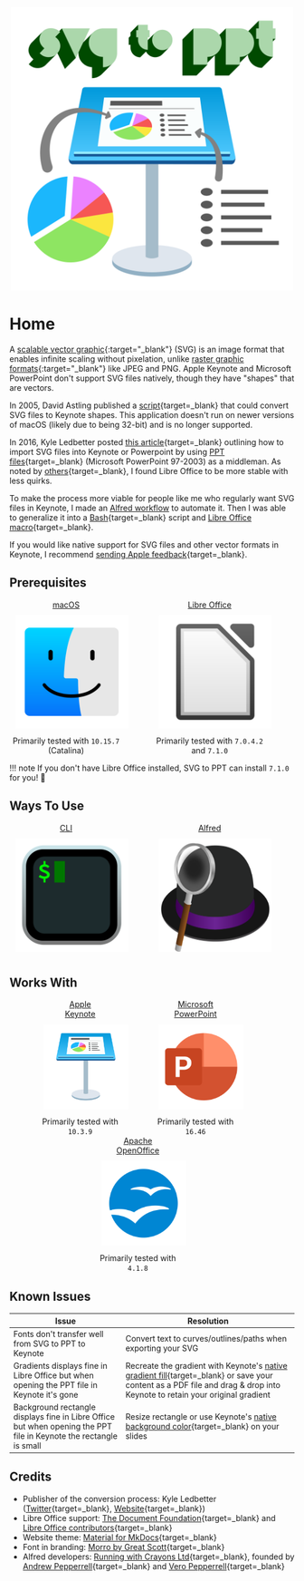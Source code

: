 <p align="center">
  <img src="img/svg-to-ppt-logo.svg" class="center" alt="SVG to PPT logo" title="SVG to PPT logo" width="500" height="500"/>
</p>

# Home

A [scalable vector graphic](https://en.wikipedia.org/wiki/Scalable_Vector_Graphics){:target="_blank"} (SVG) is an image format that enables infinite scaling without pixelation, unlike [raster graphic formats](https://en.wikipedia.org/wiki/Raster_graphics){:target="_blank"} like JPEG and PNG. Apple Keynote and Microsoft PowerPoint don't support SVG files natively, though they have "shapes" that are vectors.

In 2005, David Astling published a [script](http://mcb.berkeley.edu/labs/zusman/dave/svg2key/){target=_blank} that could convert SVG files to Keynote shapes. This application doesn't run on newer versions of macOS (likely due to being 32-bit) and is no longer supported.

In 2016, Kyle Ledbetter posted [this article](https://kyleledbetter.medium.com/how-to-import-an-svg-into-powerpoint-or-keynote-8d3d70f347a7){target=_blank} outlining how to import SVG files into Keynote or Powerpoint by using [PPT files](https://www.lifewire.com/ppt-file-2622187){target=_blank} (Microsoft PowerPoint 97-2003) as a middleman. As noted by [others](https://medium.com/@chrishoman_15983/i-often-encounter-problems-with-opening-files-created-with-openoffice-and-i-found-libreoffice-a-5a72f652160f){target=_blank}, I found Libre Office to be more stable with less quirks.

To make the process more viable for people like me who regularly want SVG files in Keynote, I made an [Alfred workflow](https://www.alfredapp.com/workflows/) to automate it. Then I was able to generalize it into a [Bash](https://www.gnu.org/software/bash/){target=_blank} script and [Libre Office macro](https://help.libreoffice.org/latest/en-US/text/shared/01/06130000.html){target=_blank}.

If you would like native support for SVG files and other vector formats in Keynote, I recommend [sending Apple feedback](https://www.apple.com/feedback/keynote.html){target=_blank}.

## Prerequisites

<div class="two-icon" align="center">
  <span>
    <a target="_blank"href="https://www.apple.com/macos">
      macOS
      <img src="img/mac-os-icon.svg" class="center" alt="macOS icon" title="macOS icon"/>
    </a>
    <span>Primarily tested with <code>10.15.7</code> (Catalina)</span>
  </span>
  <span>
    <a target="_blank"href="https://www.libreoffice.org/download/download">
      Libre Office
      <img src="img/libre-office-icon.svg" class="center" alt="macOS icon" title="macOS icon"/>
    </a>
    <span>Primarily tested with <code>7.0.4.2</code> and <code>7.1.0</code></span>
  </span>
</div>

!!! note
    If you don't have Libre Office installed, SVG to PPT can install `7.1.0` for you! :slightly_smiling_face:

## Ways To Use

<div class="two-icon" align="center">
  <span>
    <a target="_blank"href="cli">
      CLI
      <img src="img/iterm2-icon.svg" class="center" alt="iTerm2 icon" title="iTerm2 icon"/>
    </a>
  </span>
  <span>
    <a target="_blank"href="alfred">
      Alfred
      <img src="img/alfred-icon.svg" class="center" alt="Alfred icon" title="Alfred icon"/>
    </a>
  </span>
</div>

## Works With

<div class="three-icon" align="center">
  <span>
    <a target="_blank"href="https://apps.apple.com/us/app/keynote/id409183694">
      Apple<br>Keynote
    </a>
    <img src="img/keynote-icon.svg" class="center" alt="Keynote icon" title="Keynote icon"/>
    <span>Primarily tested with <code>10.3.9</code></span>
  </span>
  <span>
    <a target="_blank"href="https://www.microsoft.com/en-us/microsoft-365/powerpoint">
      Microsoft<br>PowerPoint
    </a>
    <img src="img/powerpoint-icon.svg" class="center" alt="PowerPoint icon" title="Powerpoint icon"/>
    <span>Primarily tested with <code>16.46</code></span>
  </span>
  <span>
    <a target="_blank"href="https://www.openoffice.org">
      Apache<br>OpenOffice
    </a>
    <img src="img/open-office-icon.svg" class="center" alt="OpenOffice icon" title="OpenOffice icon"/>
    <span>Primarily tested with <code>4.1.8</code></span>
  </span>
</div>

<style>
  .two-icon > span
  {
    display: inline-block;
    width: 200px;
    margin-bottom: 20px;
  }
  .two-icon img
  {
    width: 200px;
    height: 200px;
    margin: 10px;
  }

  .three-icon span {
    display: inline-block;
  }
  .three-icon > span {
    width: 150px;
    margin-bottom: 30px;
  }
  .three-icon img {
    width: 150px;
    height: 150px;
    margin: 10px;
  }

  @media only screen and (min-width: 768px) {
    .two-icon  > span {
      margin: 0 50px 0 0;
    }
    .three-icon > span {
      margin: 0 50px 0 0;
    }
  }
</style>

## Known Issues

| Issue | Resolution |
|--|--|
| Fonts don't transfer well from SVG to PPT to Keynote | Convert text to curves/outlines/paths when exporting your SVG |
| Gradients displays fine in Libre Office but when opening the PPT file in Keynote it's gone | Recreate the gradient with Keynote's [native gradient fill](https://support.apple.com/en-us/HT210063){target=_blank} or save your content as a PDF file and drag & drop into Keynote to retain your original gradient |
| Background rectangle displays fine in Libre Office but when opening the PPT file in Keynote the rectangle is small | Resize rectangle or use Keynote's [native background color](https://support.apple.com/en-us/HT211077){target=_blank} on your slides |  |  |

## Credits

- Publisher of the conversion process: Kyle Ledbetter ([Twitter](https://twitter.com/kyleledbetter){target=_blank}, [Website](https://kyleledbetter.com/){target=_blank})
- Libre Office support: [The Document Foundation](https://www.documentfoundation.org/){target=_blank} and [Libre Office contributors](https://www.libreoffice.org/community/community-map/){target=_blank}
- Website theme: [Material for MkDocs](https://squidfunk.github.io/mkdocs-material/){target=_blank}
- Font in branding: [Morro by Great Scott](https://www.greatscott.se/fonts/morro){target=_blank}
- Alfred developers: [Running with Crayons Ltd](http://runningwithcrayons.net/){target=_blank}, founded by [Andrew Pepperrell](https://twitter.com/preppeller){target=_blank} and [Vero Pepperrell](https://twitter.com/vero){target=_blank}
